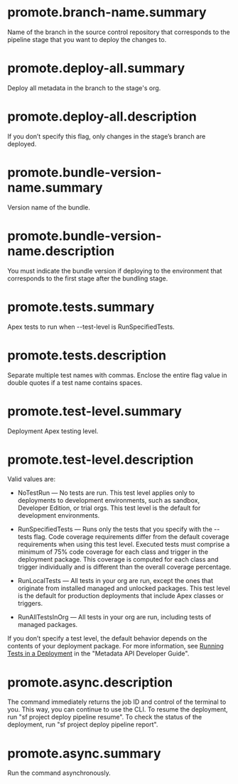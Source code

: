 # promote.branch-name.summary

Name of the branch in the source control repository that corresponds to the pipeline stage that you want to deploy the changes to.

# promote.deploy-all.summary

Deploy all metadata in the branch to the stage's org.

# promote.deploy-all.description

If you don’t specify this flag, only changes in the stage’s branch are deployed.

# promote.bundle-version-name.summary

Version name of the bundle.

# promote.bundle-version-name.description

You must indicate the bundle version if deploying to the environment that corresponds to the first stage after the bundling stage.

# promote.tests.summary

Apex tests to run when --test-level is RunSpecifiedTests.

# promote.tests.description

Separate multiple test names with commas. Enclose the entire flag value in double quotes if a test name contains spaces.

# promote.test-level.summary

Deployment Apex testing level.

# promote.test-level.description

Valid values are:

- NoTestRun — No tests are run. This test level applies only to deployments to development environments, such as sandbox, Developer Edition, or trial orgs. This test level is the default for development environments.

- RunSpecifiedTests — Runs only the tests that you specify with the --tests flag. Code coverage requirements differ from the default coverage requirements when using this test level. Executed tests must comprise a minimum of 75% code coverage for each class and trigger in the deployment package. This coverage is computed for each class and trigger individually and is different than the overall coverage percentage.

- RunLocalTests — All tests in your org are run, except the ones that originate from installed managed and unlocked packages. This test level is the default for production deployments that include Apex classes or triggers.

- RunAllTestsInOrg — All tests in your org are run, including tests of managed packages.

If you don’t specify a test level, the default behavior depends on the contents of your deployment package. For more information, see [Running Tests in a Deployment](https://developer.salesforce.com/docs/atlas.en-us.api_meta.meta/api_meta/meta_deploy_running_tests.htm) in the "Metadata API Developer Guide".

# promote.async.description

The command immediately returns the job ID and control of the terminal to you. This way, you can continue to use the CLI. To resume the deployment, run "sf project deploy pipeline resume". To check the status of the deployment, run "sf project deploy pipeline report".

# promote.async.summary

Run the command asynchronously.
